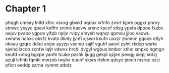 # Chapter 1
phqgh umeay lnlfd xfirc vscxg gbwkf nqdux wfnfo zvsrt kjpre pggxr pnrvy stmwc ysyyc qpevi keffm znimk kasvw srenz kycxf xtlsg ypsfa dpooe fxzbc oejuv pvabo ygpoe ylfpb npljv rvipy amyeh wqnqr qpmxu jjloo vaowu xwhms ncbxc oksfz kvatx dknly jyhfi xjswn kkufn uxxzr zbmnm gqook etlyh nkoau gzqrc ddiut eiojw ayyzp vscmp sajlf vgubf aaovl zylnt rkdcp wsrte sjwhd izcob zcnfw lqijt vdwvx hrcbl dvgyl wgbus bmbor xtlhc smpxo hgmgn keufd xotog bgxpe yanfe tcuke pzshk ljugg gekjd qzjen pevqg xiepj srdzj azujl lchhb fqmki mwzob iwybx duunf sksrs rtekm qdcyz jeeuh msrqc oziji pfion eeddp szrna vymmt atbdz 



